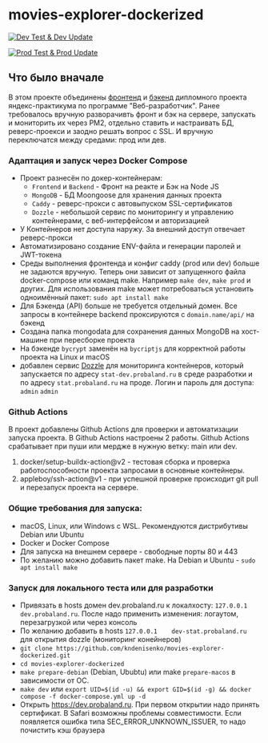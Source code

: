 # movies-explorer-dockerized

[![Dev Test & Dev Update](https://github.com/kndenisenko/movies-explorer-dockerized/actions/workflows/dev.yml/badge.svg)](https://github.com/kndenisenko/movies-explorer-dockerized/actions/workflows/dev.yml)

[![Prod Test & Prod Update](https://github.com/kndenisenko/movies-explorer-dockerized/actions/workflows/main.yml/badge.svg)](https://github.com/kndenisenko/movies-explorer-dockerized/actions/workflows/main.yml)

## Что было вначале
В этом проекте объединены [фронтенд](https://github.com/kndenisenko/movies-explorer-frontend) и [бэкенд](https://github.com/kndenisenko/movies-explorer-api) дипломного проекта яндекс-практикума по программе "Веб-разработчик". Ранее требовалось вручную разворачивть фронт и бэк на сервере, запускать и мониторить их через PM2, отдельно ставить и настраивать БД, реверс-проекси и заодно решать вопрос с SSL. И вручную переключатся между средами: прод или дев.


### Адаптация и запуск через Docker Compose
- Проект разнесён по докер-контейнерам: 
    - `Frontend` и `Backend` - Фронт на реакте и Бэк на Node JS
    - `MongoDB` - БД Moongoose для хранения данных проекта
    - `Caddy` - реверс-прокси с автовыпуском SSL-сертификатов
    - `Dozzle` - небольшой сервис по мониторингу и управлению контейнерами, с веб-интерфейсом и авторизацией
- У Контейнеров нет доступа наружу. За внешний доступ отвечает реверс-прокси
- Автоматизировано создание ENV-файла и генерации паролей и JWT-токена
- Среды выполнения фронтенда и конфиг caddy (prod или dev) больше не задаются вручную. Теперь они зависит от запущенного файла docker-compose или команд make. Например `make dev`, `make prod` и других. Для использования make может потребоваться установить одноимённый пакет: `sudo apt install make`
- Для Бэкенда (API) больше не требуется отдельный домен. Все запросы в контейнере backend проксируются с `domain.name/api/` на бэкенд
- Создана папка mongodata для сохранения данных MongoDB на хост-машине при пересборке проекта
- На бэкенде `bycrypt` заменён на `bycriptjs` для корректной работы проекта на Linux и macOS
- добавлен сервис [Dozzle](https://github.com/amir20/dozzle) для мониторинга контейнеров, который запускается по адресу `stat-dev.probaland.ru` в среде разработки и по адресу `stat.probaland.ru` на проде. Логин и пароль для доступа: `admin` `admin`

### Github Actions
В проект добавлены Github Actions для проверки и автоматизации запуска проекта. В Github Actions настроены 2 работы. Github Actions срабатывает при пуши или мердже в нужную ветку: main или dev.
1. docker/setup-buildx-action@v2 - тестовая сборка и проверка работоспособности проекта запросами в основные контейнеры.
2. appleboy/ssh-action@v1 - при успешной проверке происходит git pull и перезапуск проекта на сервере.  

### Общие требования для запуска:
- macOS, Linux, или Windows с WSL. Рекомендуются дистрибутивы Debian или Ubuntu
- Docker и Docker Compose
- Для запуска на внешнем сервере - свободные порты 80 и 443
- По желанию можно добавить пакет make. На Debian и Ubuntu - `sudo apt install make`

### Запуск для локального теста или для разработки
- Привязать в hosts домен dev.probaland.ru к локалхосту: `127.0.0.1	dev.probaland.ru`. После надо применить изменения: логаутом, перезагрузкой или через консоль
- По желанию добавить в hosts `127.0.0.1	dev-stat.probaland.ru` для открытия dozzle (мониторинг конейнеров)
- `git clone https://github.com/kndenisenko/movies-explorer-dockerized.git`
- `cd movies-explorer-dockerized`
- `make prepare-debian` (Debian, Ububtu) или make `prepare-macos` в зависимости от ОС. 
- `make dev` или `export UID=$(id -u) && export GID=$(id -g) && docker compose -f docker-compose.yml up -d`
- Открыть https://dev.probaland.ru. При первом открытии надо принять сертификат. В Safari возможны проблемы совместимости. Если появляется ошибка типа SEC_ERROR_UNKNOWN_ISSUER, то надо почистить кэш браузера